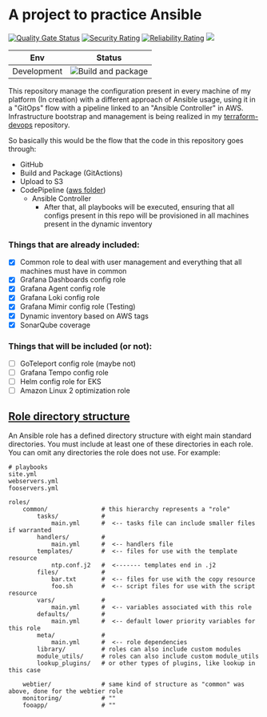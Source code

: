 # **A project to practice Ansible** 

[![Quality Gate Status](https://sonarcloud.io/api/project_badges/measure?project=kaio6fellipe_ansible-devops&metric=alert_status)](https://sonarcloud.io/summary/new_code?id=kaio6fellipe_ansible-devops)
[![Security Rating](https://sonarcloud.io/api/project_badges/measure?project=kaio6fellipe_ansible-devops&metric=security_rating)](https://sonarcloud.io/summary/new_code?id=kaio6fellipe_ansible-devops)
[![Reliability Rating](https://sonarcloud.io/api/project_badges/measure?project=kaio6fellipe_ansible-devops&metric=reliability_rating)](https://sonarcloud.io/summary/new_code?id=kaio6fellipe_ansible-devops)
![](https://img.shields.io/github/commit-activity/w/kaio6fellipe/ansible-devops)

| Env | Status |
| --- | ------ |
| Development | ![Build and package](https://github.com/kaio6fellipe/ansible-devops/actions/workflows/build_package.yml/badge.svg) |

This repository manage the configuration present in every machine of my platform (In creation) with a different approach of Ansible usage, using it in a "GitOps" flow with a pipeline linked to an "Ansible Controller" in AWS. Infrastructure bootstrap and management is being realized in my [terraform-devops](https://github.com/kaio6fellipe/terraform-devops) repository.

So basically this would be the flow that the code in this repository goes through:
- GitHub 
- Build and Package (GitActions) 
- Upload to S3 
- CodePipeline ([aws folder](https://github.com/kaio6fellipe/ansible-devops/tree/development/aws/scripts))
  - Ansible Controller
    - After that, all playbooks will be executed, ensuring that all configs present in this repo will be provisioned in all machines present in the dynamic inventory

### Things that are already included:
- [x] Common role to deal with user management and everything that all machines must have in common
- [x] Grafana Dashboards config role
- [x] Grafana Agent config role
- [x] Grafana Loki config role
- [x] Grafana Mimir config role (Testing)
- [x] Dynamic inventory based on AWS tags
- [x] SonarQube coverage
### Things that will be included (or not):
- [ ] GoTeleport config role (maybe not)
- [ ] Grafana Tempo config role
- [ ] Helm config role for EKS
- [ ] Amazon Linux 2 optimization role

## **[Role directory structure](https://docs.ansible.com/ansible/latest/user_guide/playbooks_reuse_roles.html#role-directory-structure)**
An Ansible role has a defined directory structure with eight main standard directories. You must include at least one of these directories in each role. You can omit any directories the role does not use. For example:

```shell
# playbooks
site.yml
webservers.yml
fooservers.yml
```
```shell
roles/
    common/               # this hierarchy represents a "role"
        tasks/            #
            main.yml      #  <-- tasks file can include smaller files if warranted
        handlers/         #
            main.yml      #  <-- handlers file
        templates/        #  <-- files for use with the template resource
            ntp.conf.j2   #  <------- templates end in .j2
        files/            #
            bar.txt       #  <-- files for use with the copy resource
            foo.sh        #  <-- script files for use with the script resource
        vars/             #
            main.yml      #  <-- variables associated with this role
        defaults/         #
            main.yml      #  <-- default lower priority variables for this role
        meta/             #
            main.yml      #  <-- role dependencies
        library/          # roles can also include custom modules
        module_utils/     # roles can also include custom module_utils
        lookup_plugins/   # or other types of plugins, like lookup in this case

    webtier/              # same kind of structure as "common" was above, done for the webtier role
    monitoring/           # ""
    fooapp/               # ""
```
